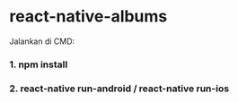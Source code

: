 # react-native-albums

Jalankan di CMD: 

### 1. npm install

### 2. react-native run-android / react-native run-ios
